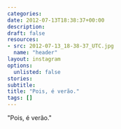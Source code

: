 ```yaml
---
categories:
date: 2012-07-13T18:38:37+00:00
description:
draft: false
resources:
- src: 2012-07-13_18-38-37_UTC.jpg
  name: "header"
layout: instagram
options:
  unlisted: false
stories:
subtitle:
title: "Pois, é verão."
tags: []
---
```


"Pois, é verão."
